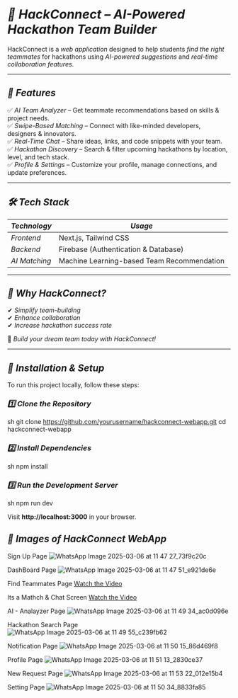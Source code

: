 # *🚀 HackConnect – AI-Powered Hackathon Team Builder*  

HackConnect is a *web application* designed to help students *find the right teammates* for hackathons using *AI-powered suggestions* and *real-time collaboration features*.  

---

## *🔹 Features*  
✅ *AI Team Analyzer* – Get teammate recommendations based on skills & project needs.  
✅ *Swipe-Based Matching* – Connect with like-minded developers, designers & innovators.  
✅ *Real-Time Chat* – Share ideas, links, and code snippets with your team.  
✅ *Hackathon Discovery* – Search & filter upcoming hackathons by location, level, and tech stack.  
✅ *Profile & Settings* – Customize your profile, manage connections, and update preferences.  

---

## *🛠 Tech Stack*  

| *Technology*  | *Usage*  |
|---------------|------------|
| *Frontend*  | Next.js, Tailwind CSS  |
| *Backend*  | Firebase (Authentication & Database)  |
| *AI Matching*  | Machine Learning-based Team Recommendation  |

---

## *🎯 Why HackConnect?*  
✔ *Simplify team-building*  
✔ *Enhance collaboration*  
✔ *Increase hackathon success rate*  

🚀 *Build your dream team today with HackConnect!*  

---

## *📌 Installation & Setup*  
To run this project locally, follow these steps:  

### *1️⃣ Clone the Repository*  
sh
git clone https://github.com/yourusername/hackconnect-webapp.git
cd hackconnect-webapp


### *2️⃣ Install Dependencies*  
sh
npm install


### *3️⃣ Run the Development Server*  
sh
npm run dev

Visit **http://localhost:3000** in your browser.

## *📌 Images of HackConnect WebApp* 
Sign Up Page
![WhatsApp Image 2025-03-06 at 11 47 27_73f9c20c](https://github.com/user-attachments/assets/c596e26a-32a2-47ea-87b1-a068609568e5)

DashBoard Page
![WhatsApp Image 2025-03-06 at 11 47 51_e921de6e](https://github.com/user-attachments/assets/dc29430f-1d39-45c2-abec-ceb5971f7731)

Find Teammates Page
[Watch the Video](https://drive.google.com/file/d/1q1xNXW73rgbaqUHd8v9RPHYUdYzNlZh3/view?usp=sharing)

Its a Mathch & Chat Screen 
[Watch the Video](https://drive.google.com/file/d/1-FbgzswYs4H9bq9jb33-hkCubLHkefdb/view?usp=sharing)

AI - Analayzer Page
![WhatsApp Image 2025-03-06 at 11 49 34_ac0d096e](https://github.com/user-attachments/assets/5f67db2a-1c71-486b-a5d1-1826ea253232)

Hackathon Search Page
![WhatsApp Image 2025-03-06 at 11 49 55_c239fb62](https://github.com/user-attachments/assets/825ac319-7eb2-4b4c-a47e-8b6b2668598f)

Notification Page
![WhatsApp Image 2025-03-06 at 11 50 15_86d469f8](https://github.com/user-attachments/assets/5c4f6ebd-daca-466d-b726-ba96fac6f22f)

Profile Page
![WhatsApp Image 2025-03-06 at 11 51 13_2830ce37](https://github.com/user-attachments/assets/3d6e9060-26cf-40e2-babe-540eb22cdb4c)

New Request Page
![WhatsApp Image 2025-03-06 at 11 53 22_012e15b4](https://github.com/user-attachments/assets/1918943a-6980-4f60-9882-347792c5b23d)

Setting Page
![WhatsApp Image 2025-03-06 at 11 50 34_8833fa85](https://github.com/user-attachments/assets/38001bd0-a315-48c2-b221-0df7035c1ca3)










